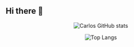 ## Hi there 👋

<!--
**Carlos-Ballon/Carlos-Ballon** is a ✨ _special_ ✨ repository because its `README.md` (this file) appears on your GitHub profile.
-->
<p align="center">
  <img src="https://github-readme-stats.vercel.app/api?username=Carlos-Ballon&show_icons=true&theme=slateorange" alt="Carlos GitHub stats">
</p>

<p align="center">
  <img src="https://github-readme-stats.vercel.app/api/top-langs/?username=Carlos-Ballon&layout=compact&hide=html,postscript,javascript&theme=slateorange" alt="Top Langs">
</p>

